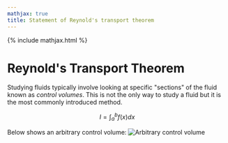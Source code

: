 ```yaml
---
mathjax: true
title: Statement of Reynold's transport theorem
---
```

{% include mathjax.html %}
# Reynold's Transport Theorem
Studying fluids typically involve looking at specific "sections" of the fluid known as *control volumes*. This is not the only way to study a fluid but it is the most commonly introduced method.

$$I = \int_{a}^{b}f(x)dx$$

Below shows an arbitrary control volume:
![Arbitrary control volume](https://rprador.github.io/rprador/fluid-mech/figures/control-volume.PNG)


